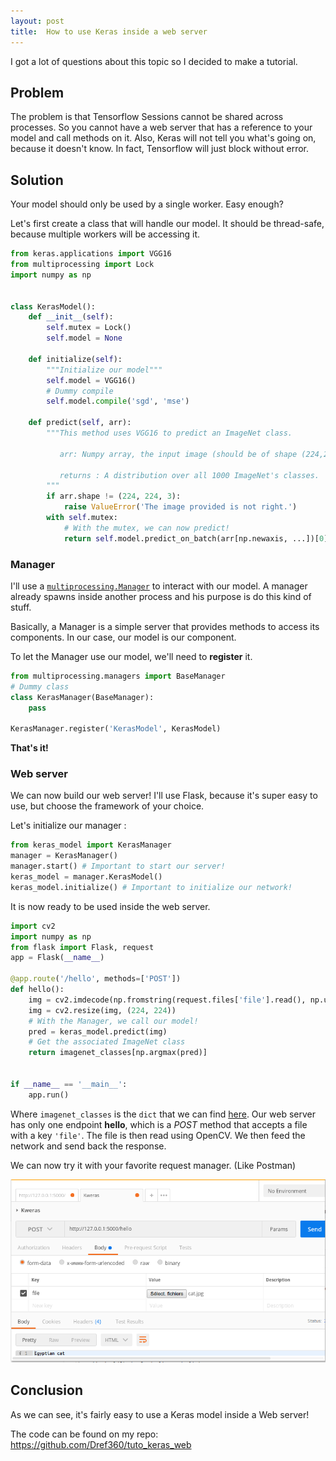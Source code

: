 ```yaml
---
layout: post
title:  How to use Keras inside a web server
---
```


I got a lot of questions about this topic so I decided to make a tutorial.

## Problem
The problem is that Tensorflow Sessions cannot be shared across processes. So you cannot have a web server that has a reference to your model and call methods on it.
Also, Keras will not tell you what's going on, because it doesn't know. In fact, Tensorflow will just block without error.


## Solution

Your model should only be used by a single worker. Easy enough?

Let's first create a class that will handle our model. It should be thread-safe, because multiple workers will be accessing it.

```python
from keras.applications import VGG16
from multiprocessing import Lock
import numpy as np


class KerasModel():
    def __init__(self):
        self.mutex = Lock()
        self.model = None

    def initialize(self):
        """Initialize our model"""
        self.model = VGG16()
        # Dummy compile
        self.model.compile('sgd', 'mse')

    def predict(self, arr):
        """This method uses VGG16 to predict an ImageNet class.

           arr: Numpy array, the input image (should be of shape (224,224,3))

           returns : A distribution over all 1000 ImageNet's classes.
        """
        if arr.shape != (224, 224, 3):
            raise ValueError('The image provided is not right.')
        with self.mutex:
            # With the mutex, we can now predict!
            return self.model.predict_on_batch(arr[np.newaxis, ...])[0]
```


### Manager
I'll use a [`multiprocessing.Manager`](https://docs.python.org/2/library/multiprocessing.html#managers) to interact with our model. A manager already spawns inside another process and his purpose is do this kind of stuff.

Basically, a Manager is a simple server that provides methods to access its components. In our case, our model is our component.

To let the Manager use our model, we'll need to **register** it.

```python
from multiprocessing.managers import BaseManager
# Dummy class
class KerasManager(BaseManager):
    pass

KerasManager.register('KerasModel', KerasModel)
```

**That's it!**


### Web server
We can now build our web server! I'll use Flask, because it's super easy to use, but choose the framework of your choice.


Let's initialize our manager :
```python
from keras_model import KerasManager
manager = KerasManager()
manager.start() # Important to start our server!
keras_model = manager.KerasModel()
keras_model.initialize() # Important to initialize our network!
```

It is now ready to be used inside the web server.

```python
import cv2
import numpy as np
from flask import Flask, request
app = Flask(__name__)

@app.route('/hello', methods=['POST'])
def hello():
    img = cv2.imdecode(np.fromstring(request.files['file'].read(), np.uint8), -1)
    img = cv2.resize(img, (224, 224))
    # With the Manager, we call our model!
    pred = keras_model.predict(img)
    # Get the associated ImageNet class
    return imagenet_classes[np.argmax(pred)]


if __name__ == '__main__':
    app.run()
```

Where `imagenet_classes` is the `dict` that we can find [here](https://gist.github.com/yrevar/942d3a0ac09ec9e5eb3a).
Our web server has only one endpoint **hello**, which is a *POST* method that accepts a file with a key `'file'`.
The file is then read using OpenCV. We then feed the network and send back the response.

We can now try it with your favorite request manager. (Like Postman)

![](/images/postman.png)


## Conclusion
As we can see, it's fairly easy to use a Keras model inside a Web server!

The code can be found on my repo: https://github.com/Dref360/tuto_keras_web

